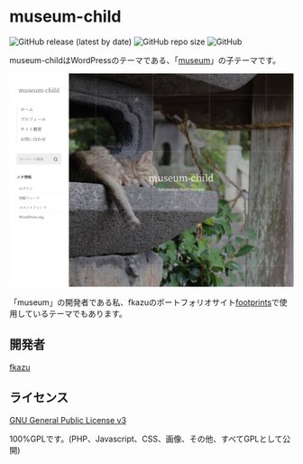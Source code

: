 # museum-child

![GitHub release (latest by date)](https://img.shields.io/github/v/release/kazukifuji/museum-child?color=brightgreen&style=flat-square)
![GitHub repo size](https://img.shields.io/github/repo-size/kazukifuji/museum-child?label=size&style=flat-square)
![GitHub](https://img.shields.io/github/license/kazukifuji/museum-child?style=flat-square)

museum-childはWordPressのテーマである、「[museum](https://github.com/kazukifuji/museum)」の子テーマです。

<p align="center">
<img width="600" src="https://raw.githubusercontent.com/kazukifuji/museum-child/main/screenshot.jpg">
</p>

「museum」の開発者である私、fkazuのポートフォリオサイト[footprints](http://footprints.fkazu.work)で使用しているテーマでもあります。

## 開発者

[fkazu](https://github.com/kazukifuji)

## ライセンス

[GNU General Public License v3](https://www.gnu.org/licenses/gpl-3.0.ja.html)

100%GPLです。(PHP、Javascript、CSS、画像、その他、すべてGPLとして公開)
